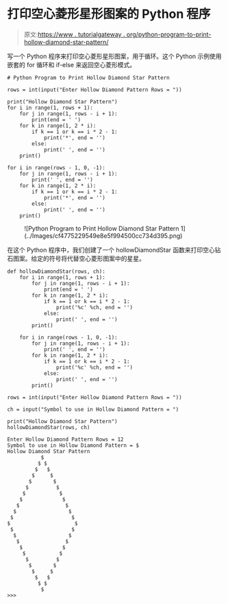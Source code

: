 # 打印空心菱形星形图案的 Python 程序

> 原文:[https://www . tutorialgateway . org/python-program-to-print-hollow-diamond-star-pattern/](https://www.tutorialgateway.org/python-program-to-print-hollow-diamond-star-pattern/)

写一个 Python 程序来打印空心菱形星形图案，用于循环。这个 Python 示例使用嵌套的 for 循环和 if-else 来返回空心菱形模式。

```
# Python Program to Print Hollow Diamond Star Pattern

rows = int(input("Enter Hollow Diamond Pattern Rows = "))

print("Hollow Diamond Star Pattern") 
for i in range(1, rows + 1):
    for j in range(1, rows - i + 1):
        print(end = ' ')
    for k in range(1, 2 * i):
        if k == 1 or k == i * 2 - 1:
            print('*', end = '')
        else:
            print(' ', end = '')
    print()

for i in range(rows - 1, 0, -1):
    for j in range(1, rows - i + 1):
        print(' ', end = '')
    for k in range(1, 2 * i):
        if k == 1 or k == i * 2 - 1:
            print('*', end = '')
        else:
            print(' ', end = '')
    print()
```

<figure class="wp-block-image size-large">![Python Program to Print Hollow Diamond Star Pattern 1](../Images/cf4775229549e8e5f994500cc734d395.png)</figure>

在这个 Python 程序中，我们创建了一个 hollowDiamondStar 函数来打印空心钻石图案。给定的符号将代替空心菱形图案中的星星。

```
def hollowDiamondStar(rows, ch):
    for i in range(1, rows + 1):
        for j in range(1, rows - i + 1):
            print(end = ' ')
        for k in range(1, 2 * i):
            if k == 1 or k == i * 2 - 1:
                print('%c' %ch, end = '')
            else:
                print(' ', end = '')
        print()

    for i in range(rows - 1, 0, -1):
        for j in range(1, rows - i + 1):
            print(' ', end = '')
        for k in range(1, 2 * i):
            if k == 1 or k == i * 2 - 1:
                print('%c' %ch, end = '')
            else:
                print(' ', end = '')
        print()

rows = int(input("Enter Hollow Diamond Pattern Rows = "))

ch = input("Symbol to use in Hollow Diamond Pattern = ")

print("Hollow Diamond Star Pattern")
hollowDiamondStar(rows, ch)
```

```
Enter Hollow Diamond Pattern Rows = 12
Symbol to use in Hollow Diamond Pattern = $
Hollow Diamond Star Pattern
           $
          $ $
         $   $
        $     $
       $       $
      $         $
     $           $
    $             $
   $               $
  $                 $
 $                   $
$                     $
 $                   $
  $                 $
   $               $
    $             $
     $           $
      $         $
       $       $
        $     $
         $   $
          $ $
           $
>>> 
```